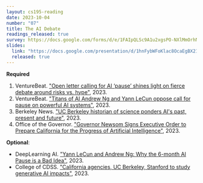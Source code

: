 ```yaml
---
layout: cs195-reading
date: 2023-10-04
number: "07"
title: The AI Debate
readings_released: true
survey: https://docs.google.com/forms/d/e/1FAIpQLSc9A1u2xgsPO-NXlMmOrhNzi2vtOtc8Jw_KZ61hdUG_rkJLRQ/viewform
slides:
  link: "https://docs.google.com/presentation/d/1hnFybWFoKlac8OcaEgBX21ztOthy-SRNwW20BEF9EpQ/edit?usp=sharing"
  released: true
---
```


**Required**
1. VentureBeat. ["Open letter calling for AI ‘pause’ shines light on fierce debate around risks vs. hype"](https://venturebeat.com/ai/open-letter-calling-for-ai-pause-shines-light-on-fierce-debate-around-risks-vs-hype/), 2023.
2. VentureBeat. ["Titans of AI Andrew Ng and Yann LeCun oppose call for pause on powerful AI systems"](https://venturebeat.com/ai/titans-of-ai-industry-andrew-ng-and-yann-lecun-oppose-call-for-pause-on-powerful-ai-systems/), 2023.
3. Berkeley News. ["UC Berkeley historian of science ponders AI's past, present and future"](https://news.berkeley.edu/2023/09/11/UC-Berkeley-historian-of-science-ponders-AI-past-present-and-future), 2023.
4. Office of the Governor. ["Governor Newsom Signs Executive Order to Prepare California for the Progress of Artificial Intelligence"](https://www.gov.ca.gov/2023/09/06/governor-newsom-signs-executive-order-to-prepare-california-for-the-progress-of-artificial-intelligence/), 2023.

**Optional**:
* DeepLearning AI. ["Yann LeCun and Andrew Ng: Why the 6-month AI Pause is a Bad Idea"](https://www.youtube.com/watch?v=BY9KV8uCtj4&themeRefresh=1), 2023.
* College of CDSS. ["California agencies, UC Berkeley, Stanford to study generative AI impacts"](https://data.berkeley.edu/news/california-agencies-uc-berkeley-stanford-study-generative-ai-impacts), 2023.
